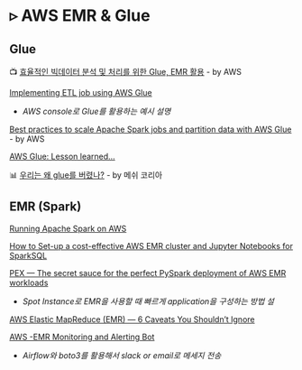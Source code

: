 # ▹ AWS EMR & Glue

## Glue

📺 [효율적인 빅데이터 분석 및 처리를 위한 Glue, EMR 활용](https://www.youtube.com/watch?v=aavblrrk4Fo) - by AWS

[Implementing ETL job using AWS Glue](https://techmagie.wordpress.com/2019/07/29/implementing-etl-job-using-aws-glue/)  
  -  _AWS console로 Glue를 활용하는 예시 설명_

[Best practices to scale Apache Spark jobs and partition data with AWS Glue](https://aws.amazon.com/ko/blogs/big-data/best-practices-to-scale-apache-spark-jobs-and-partition-data-with-aws-glue/) - by AWS

[AWS Glue: Lesson learned…](https://medium.com/@techatcore/aws-glue-lesson-learned-437d73f3e988)

📊 [우리는 왜 glue를 버렸나?](https://www.slideshare.net/Thomas_Hyun_Park/20200206-glue) - by 메쉬 코리아

## EMR \(Spark\)

[Running Apache Spark on AWS](https://medium.com/acast-tech/running-apache-spark-on-aws-81a5f766d3a6)

[How to Set-up a cost-effective AWS EMR cluster and Jupyter Notebooks for SparkSQL](https://medium.com/@andcy7/how-to-set-up-a-cost-effective-aws-emr-cluster-and-jupyter-notebooks-for-sparksql-552360ffd4bc)

[PEX — The secret sauce for the perfect PySpark deployment of AWS EMR workloads](https://towardsdatascience.com/pex-the-secret-sauce-for-the-perfect-pyspark-deployment-of-aws-emr-workloads-9aef0d8fa3a5)  
  -  _Spot Instance로 EMR을 사용할 때 빠르게 application을 구성하는 방법 설_

[AWS Elastic MapReduce \(EMR\) — 6 Caveats You Shouldn’t Ignore](https://towardsdatascience.com/aws-elastic-mapreduce-emr-6-caveats-you-shouldnt-ignore-7a3e260e19c1)

[AWS -EMR Monitoring and Alerting Bot](https://medium.com/swlh/aws-emr-monitoring-and-alerting-bot-20db4b9662)  
  -  _Airflow와 boto3를 활용해서 slack or email로 메세지 전송_



